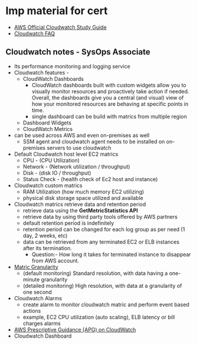 # Imp material for cert
- [AWS Official Cloudwatch Study Guide](https://docs.aws.amazon.com/AmazonCloudWatch/latest/monitoring/WhatIsCloudWatch.html)
- [Cloudwatch FAQ](https://aws.amazon.com/cloudwatch/faqs/)

## Cloudwatch notes - SysOps Associate

- Its performance monitoring and logging service
- Cloudwatch features -
  - CloudWatch Dashboards 
    - CloudWatch dashboards built with custom widgets allow you to visually monitor resources and proactively take action if needed. Overall, the dashboards give you a central (and visual) view of how your monitored resources are behaving at specific points in time.
    - single dashboard can be build with matrics from multiple region
  - Dashboard Widgets
  - CloudWatch Metrics
- can be used across AWS and even on-premises as well
  - SSM agent and cloudwatch agent needs to be installed on on-premises servers to use cloudwatch
- Default Cloudwatch host level EC2 matrics
  - CPU - (CPU Utilization)
  - Network - (Network utilization / throughput)
  - Disk - (disk IO / throughput)
  - Status Check - (health check of Ec2 host and instance)
- Cloudwatch custom matrics 
  - RAM Utilization (how much memory EC2 utilizing)
  - physical disk storage space utilized and available
- Cloudwatch matrics retrieve data and retention period 
  - retrieve data using the **GetMetricStatistics API**
  - retrieve data by using third party tools offered by AWS partners
  - default retention period is indefinitely
  - retention period can be changed for each log group as per need (1 day, 2 weeks, etc)
  - data can be retrieved from any terminated EC2 or ELB instances after its termination.
    - Question:- How long it takes for terminated instance to disappear from AWS account.
- [Matric Granularity](https://docs.aws.amazon.com/AmazonCloudWatch/latest/monitoring/publishingMetrics.html)
  - (default monitoring) Standard resolution, with data having a one-minute granularity
  - (detailed monitoring) High resolution, with data at a granularity of one second
- Cloudwatch Alarms
  - create alarm to monitor cloudwatch matric and perform event based actions
  - example, EC2 CPU utilization (auto scaling), ELB latency or bill charges alarms
- [AWS Prescriptive Guidance (APG) on CloudWatch](https://docs.aws.amazon.com/prescriptive-guidance/latest/implementing-logging-monitoring-cloudwatch/welcome.html)
- Cloudwatch Dashboard
